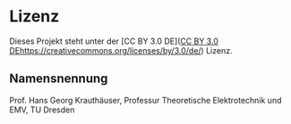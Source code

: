 # Lizenz

Dieses Projekt steht unter der [CC BY 3.0 DE]([CC BY 3.0 DE](https://creativecommons.org/licenses/by/3.0/de/)https://creativecommons.org/licenses/by/3.0/de/) Lizenz.

## Namensnennung

Prof. Hans Georg Krauthäuser, Professur Theoretische Elektrotechnik und EMV, TU Dresden
